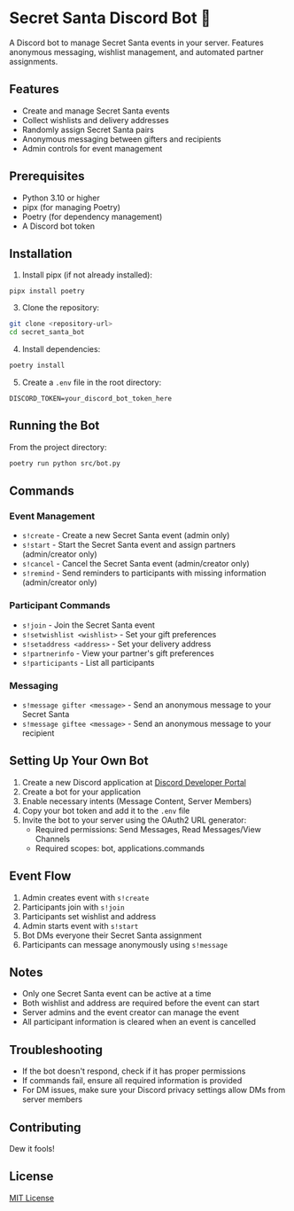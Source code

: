 # Secret Santa Discord Bot 🎅

A Discord bot to manage Secret Santa events in your server. Features anonymous messaging, wishlist management, and automated partner assignments.

## Features
- Create and manage Secret Santa events
- Collect wishlists and delivery addresses
- Randomly assign Secret Santa pairs
- Anonymous messaging between gifters and recipients
- Admin controls for event management

## Prerequisites
- Python 3.10 or higher
- pipx (for managing Poetry)
- Poetry (for dependency management)
- A Discord bot token

## Installation

1. Install pipx (if not already installed):

```
pipx install poetry
```

3. Clone the repository:

```bash
git clone <repository-url>
cd secret_santa_bot
```

4. Install dependencies:

```bash
poetry install
```

5. Create a `.env` file in the root directory:

```env
DISCORD_TOKEN=your_discord_bot_token_here
```

## Running the Bot

From the project directory:

```bash
poetry run python src/bot.py
```

## Commands

### Event Management
- `s!create` - Create a new Secret Santa event (admin only)
- `s!start` - Start the Secret Santa event and assign partners (admin/creator only)
- `s!cancel` - Cancel the Secret Santa event (admin/creator only)
- `s!remind` - Send reminders to participants with missing information (admin/creator only)

### Participant Commands
- `s!join` - Join the Secret Santa event
- `s!setwishlist <wishlist>` - Set your gift preferences
- `s!setaddress <address>` - Set your delivery address
- `s!partnerinfo` - View your partner's gift preferences
- `s!participants` - List all participants

### Messaging
- `s!message gifter <message>` - Send an anonymous message to your Secret Santa
- `s!message giftee <message>` - Send an anonymous message to your recipient

## Setting Up Your Own Bot

1. Create a new Discord application at [Discord Developer Portal](https://discord.com/developers/applications)
2. Create a bot for your application
3. Enable necessary intents (Message Content, Server Members)
4. Copy your bot token and add it to the `.env` file
5. Invite the bot to your server using the OAuth2 URL generator:
   - Required permissions: Send Messages, Read Messages/View Channels
   - Required scopes: bot, applications.commands

## Event Flow
1. Admin creates event with `s!create`
2. Participants join with `s!join`
3. Participants set wishlist and address
4. Admin starts event with `s!start`
5. Bot DMs everyone their Secret Santa assignment
6. Participants can message anonymously using `s!message`

## Notes
- Only one Secret Santa event can be active at a time
- Both wishlist and address are required before the event can start
- Server admins and the event creator can manage the event
- All participant information is cleared when an event is cancelled

## Troubleshooting
- If the bot doesn't respond, check if it has proper permissions
- If commands fail, ensure all required information is provided
- For DM issues, make sure your Discord privacy settings allow DMs from server members

## Contributing
Dew it fools!

## License
[MIT License](LICENSE)
```

